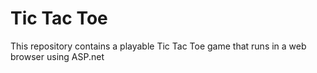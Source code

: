 # Tic Tac Toe

This repository contains a playable Tic Tac Toe game that runs in a web browser using ASP.net
